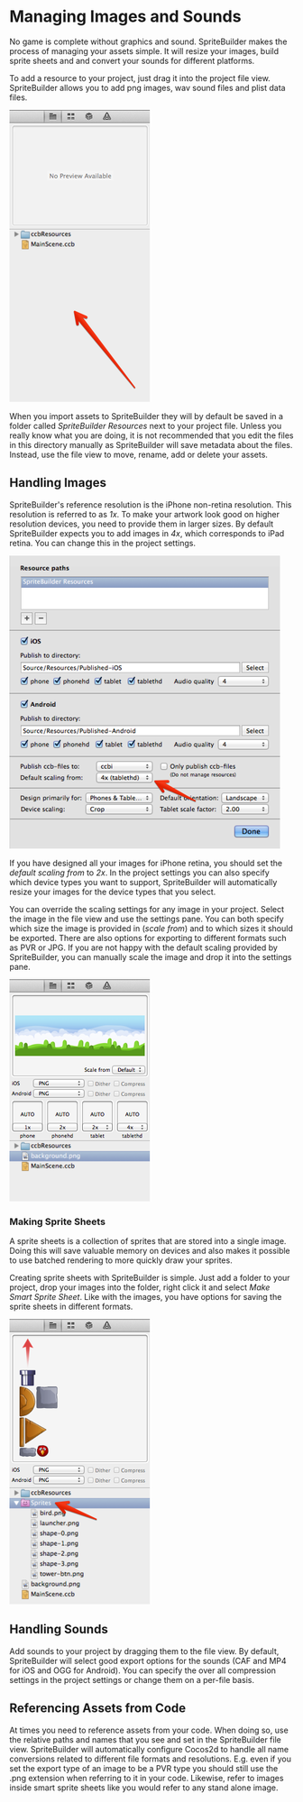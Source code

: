 # Managing Images and Sounds
No game is complete without graphics and sound. SpriteBuilder makes the process of managing your assets simple. It will resize your images, build sprite sheets and  and convert your sounds for different platforms.

To add a resource to your project, just drag it into the project file view. SpriteBuilder allows you to add png images, wav sound files and plist data files.

![image](res-1.png?raw=true)

When you import assets to SpriteBuilder they will by default be saved in a folder called *SpriteBuilder Resources* next to your project file. Unless you really know what you are doing, it is not recommended that you edit the files in this directory manually as SpriteBuilder will save metadata about the files. Instead, use the file view to move, rename, add or delete your assets. 

## Handling Images
SpriteBuilder's reference resolution is the iPhone non-retina resolution. This resolution is referred to as *1x*. To make your artwork look good on higher resolution devices, you need to provide them in larger sizes. By default SpriteBuilder expects you to add images in *4x*, which corresponds to iPad retina. You can change this in the project settings.

![image](res-2.png?raw=true)

If you have designed all your images for iPhone retina, you should set the *default scaling from* to *2x*. In the project settings you can also specify which device types you want to support, SpriteBuilder will automatically resize your images for the device types that you select.

You can override the scaling settings for any image in your project. Select the image in the file view and use the settings pane. You can both specify which size the image is provided in (*scale from*) and to which sizes it should be exported. There are also options for exporting to different formats such as PVR or JPG. If you are not happy with the default scaling provided by SpriteBuilder, you can manually scale the image and drop it into the settings pane.

![image](res-3.png?raw=true)

### Making Sprite Sheets
A sprite sheets is a collection of sprites that are stored into a single image. Doing this will save valuable memory on devices and also makes it possible to use batched rendering to more quickly draw your sprites.

Creating sprite sheets with SpriteBuilder is simple. Just add a folder to your project, drop your images into the folder, right click it and select *Make Smart Sprite Sheet*. Like with the images, you have options for saving the sprite sheets in different formats.

![image](res-4.png?raw=true)

## Handling Sounds
Add sounds to your project by dragging them to the file view. By default, SpriteBuilder will select good export options for the sounds (CAF and MP4 for iOS and OGG for Android). You can specify the over all compression settings in the project settings or change them on a per-file basis.

## Referencing Assets from Code
At times you need to reference assets from your code. When doing so, use the relative paths and names that you see and set in the SpriteBuilder file view. SpriteBuilder will automatically configure Cocos2d to handle all name conversions related to different file formats and resolutions. E.g. even if you set the export type of an image to be a PVR type you should still use the .png extension when referring to it in your code. Likewise, refer to images inside smart sprite sheets like you would refer to any stand alone image.